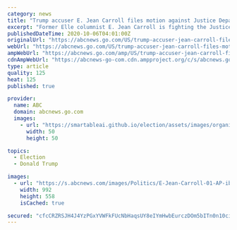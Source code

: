 ```yaml
---
category: news
title: "Trump accuser E. Jean Carroll files motion against Justice Department"
excerpt: "Former Elle columnist E. Jean Carroll is fighting the Justice Department’s attempt to substitute for President Donald Trump as the defendant in her defamation lawsuit."
publishedDateTime: 2020-10-06T04:01:00Z
originalUrl: "https://abcnews.go.com/US/trump-accuser-jean-carroll-files-motion-justice-department/story?id=73444015"
webUrl: "https://abcnews.go.com/US/trump-accuser-jean-carroll-files-motion-justice-department/story?id=73444015"
ampWebUrl: "https://abcnews.go.com/amp/US/trump-accuser-jean-carroll-files-motion-justice-department/story?id=73444015"
cdnAmpWebUrl: "https://abcnews-go-com.cdn.ampproject.org/c/s/abcnews.go.com/amp/US/trump-accuser-jean-carroll-files-motion-justice-department/story?id=73444015"
type: article
quality: 125
heat: 125
published: true

provider:
  name: ABC
  domain: abcnews.go.com
  images:
    - url: "https://smartableai.github.io/election/assets/images/organizations/abcnews.go.com-50x50.jpg"
      width: 50
      height: 50

topics:
  - Election
  - Donald Trump

images:
  - url: "https://s.abcnews.com/images/Politics/E-Jean-Carroll-01-AP-ib-200807_1596832650350_hpMain_16x9_992.jpg"
    width: 992
    height: 558
    isCached: true

secured: "cfcCRZRSJH4J4YzPGxYVWFkFUcNbHaqsUY8eIYmHwbEurczDOm5bITn0n10ciqd3CXzJJ+9QwvZYujvZPR+hKyZaNsLqn2mFjShcO1Gst+0mnXv88eEhinUoziaI1q4iBhtBAHSPOK0pf/afLqtQDWDM1uBmRAaGFAEA+74MYnbpssTUdPDxJVpxaq8XcyiLLaX47T/ytEjE4Pp6ZrIUxni2dF+sF2Df9hZjkXy4Psp/KKp1zefucFRwsR8uLfbRFGfIdE1UVc2UMoykoZwxj9ZVpfgcOx8ZROqlrFxwcM4Vo2zisKav2UjcKgYSvBsG504QQzaEML4znrAt138RjF/WqSK40Z3jOFidCP1ErnU=;W7mB04xCzAUa5EOwK04Teg=="
---
```


